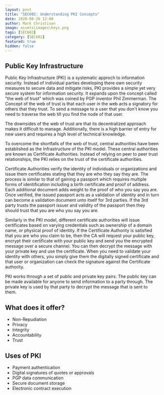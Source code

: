 ```yaml
---
layout: post
title: "SEC602: Understanding PKI Concepts"
date: 2020-08-28 12:00
author: Mark Christison
image: assets\images\keys.png
tags: [SEC602]
category: [SEC602]
featured: true
hidden: false
---
```


## Public Key Infrastructure

Public Key Infrastructure (PKI) is a systematic approch to information security. Instead of individual parties developing there own security measures to secure data and mitigate risks, PKI provides a simple yet very secure system for information security. It expands upon the concept called "the web of trust" which was coined by PGP inventor Phil Zimmerman. The Concept of the web of trust is that each user in the web acts a signatory for others that they trust. To send a message to a user that you don't know you need to traverse the web till you find the node of that user.

The downsides of the web of trust are that its decentralized approach makes it difficult to manage. Additionally, there is a high barrier of entry for new users and requires a high level of technical knowledge.

To overcome the shortfalls of the web of trust, central authorities have been established as the Infrastructure of the PKI model. These central authorities are known as Certificate Authorities. Instead of relying on peer to peer trust relationships, the PKI relies on the trust of the certificate authorities.

Certificate Authorities verify the identity of individuals or organizations and issue them certificates stating that they are who they say they are. The process is similar to that of gaining a passport which requires multiple forms of identification including a birth certificate and proof of address. Each additional document adds weight to the proof of who you say you are. Once verified, the issued passport acts as a validation of identity and in turn can become a validation document unto itself for 3rd parties. If the 3rd party trusts the passport issuer and validity of the passport then they should trust that you are who you say you are.

Similarly in the PKI model, different certificate authorities will issue certificates based on varying credentials such as ownership of a domain name, or physical proof of identity. If the Certificate Authority is satisfied that you are who you claim to be, then the CA will request your public key, encrypt their certificate with your public key and send you the encrypted message over a secure channel. You can then decrypt the message with your private key and use the certificate. When you need to validate your identity with others, you simply give them the digitally signed certificate and that user or organization can check the signature against the Certificate authority.

PKI works through a set of public and private key pairs. The public key can be made available for anyone to send information to a party through. The private key is used by that party to decrypt the message that is sent to them.

## What does it offer?

- Non-Repudiation
- Privacy
- Integrity
- Accountability
- Trust

## Uses of PKI

- Payment authentication
- Digital signatures of quotes or approvals
- PGP data communication
- Secure document storage
- Electronic contract execution
